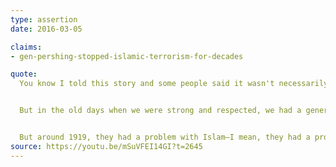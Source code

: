 ```yaml
---
type: assertion
date: 2016-03-05

claims:
- gen-pershing-stopped-islamic-terrorism-for-decades

quote:
  You know I told this story and some people said it wasn't necessarily true, and then it has turned out to be true, but I tell this story, it's a rough story. Should I tell it or not? Alright, remember they asked me to tell it, so it's not my fault.


  But in the old days when we were strong and respected, we had a general named General Pershing. Very tough cookie, we have — hey, General Patton. How long do you think — hey — how long do you think ISIS would last with the great General George Patton? With the great General Douglas MacArthur? Believe me.


  But around 1919, they had a problem with Islam—I mean, they had a problem with terrorsim. Radical Islamic terrorism, okay? They had a big, big problem. Tremendous atrocities were being committed. And General Perhing and his group were sent out to solve the problem, and they caught 50 terrorists, and they took those terrorists and they stood them up — all 50 — and they took the bullets, and they cut open two pigs and they dropped the bullets into the pigs and they took the pig's blood and they splashed it around, and they then took those bullets, they put them in the guns, they shot 49 of the terrorists with the bullets loaded up with pig fat and pig blood, which is not something that — let me explain. Not nice, not politically correct. I don't think they would allow that today, do you agree? They shot 49 of the 50 terrorists, and the final terrorist, just before he was going to be shot, they went up to him, they said, "Here, take this bullet, this bullet was meant for you," and he hardly wanted to touch it. "Take this bullet, it was meant for you. Go back and tell your people there will be no more terrorism."  For 28 years there was no more terrorism. For 28 years there was no more terrorism. Look it up, in the Philippines. General Pershing. 28 years, there was no more terrorism.
source: https://youtu.be/mSuVFEI14GI?t=2645
---
```

